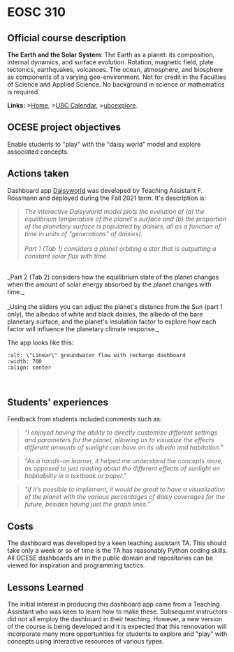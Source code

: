 # EOSC 310

## Official course description

**The Earth and the Solar System**: The Earth as a planet: its composition, internal dynamics, and surface evolution. Rotation, magnetic field, plate tectonics, earthquakes, volcanoes. The ocean, atmosphere, and biosphere as components of a varying geo-environment. Not for credit in the Faculties of Science and Applied Science. No background in science or mathematics is required.

**Links:**
\>[Home](https://www.eoas.ubc.ca/academics/courses/eosc310),
\>[UBC Calendar](https://courses.students.ubc.ca/cs/courseschedule?pname=subjarea&tname=subj-course&dept=EOSC&course=310),
\>[ubcexplore](https://ubcexplorer.io/course/EOSC/310).

## OCESE project objectives

Enable students to "play" with the "daisy world" model and explore associated concepts.

## Actions taken

Dashboard app [Daisyworld](dashboards.md) was developed by Teaching Assistant F. Rossmann and deployed during the Fall 2021 term. It's description is:

> _The interactive Daisyworld model plots the evolution of (a) the equilibrium temperature of the planet's surface and (b) the proportion of the planetary surface is populated by daisies, all as a function of time in units of "generations" of daisies)._
<br><br>
_Part 1 (Tab 1) considers a planet orbiting a star that is outputting a constant solar flux with time._
<br>
_Part 2 (Tab 2) considers how the equilibrium state of the planet changes when the amount of solar energy absorbed by the planet changes with time._
<br><br>
_Using the sliders you can adjust the planet's distance from the Sun (part 1 only), the albedos of white and black daisies, the albedo of the bare planetary surface, and the planet's insulation factor to explore how each factor will influence the planetary climate response._

The app looks like this:

```{image} images/daisyworld-app.png
:alt: \"Linear\" groundwater flow with recharge dashboard
:width: 700
:align: center
```
<br>

## Students' experiences

Feedback from students included comments such as:

>_"I enjoyed having the ability to directly customize different settings and parameters for the planet, allowing us to visualize the effects different amounts of sunlight can have on its albedo and habitation."_

>_"As a hands-on learner, it helped me understand the concepts more, as opposed to just reading about the different effects of sunlight on habitability in a textbook or paper."_

>_"If it’s possible to implement, it would be great to have a visualization of the planet with the various percentages of daisy coverages for the future, besides having just the graph lines.”_

## Costs

The dashboard was developed by a keen teaching assistant TA. This should take only a week or so of time is the TA has reasonably Python coding skills. All OCESE dashboards are in the public domain and repositories can be viewed for inspiration and programming tactics.

## Lessons Learned

The initial interest in producing this dashboard app came from a Teaching Assistant who was keen to learn how to make these. Subsequent instructors did not all employ the dashboard in their teaching. However, a new version of the course is being developed and it is expected that this rennovation will incorporate many more opportunities for students to explore and "play" with concepts using interactive resources of various types.